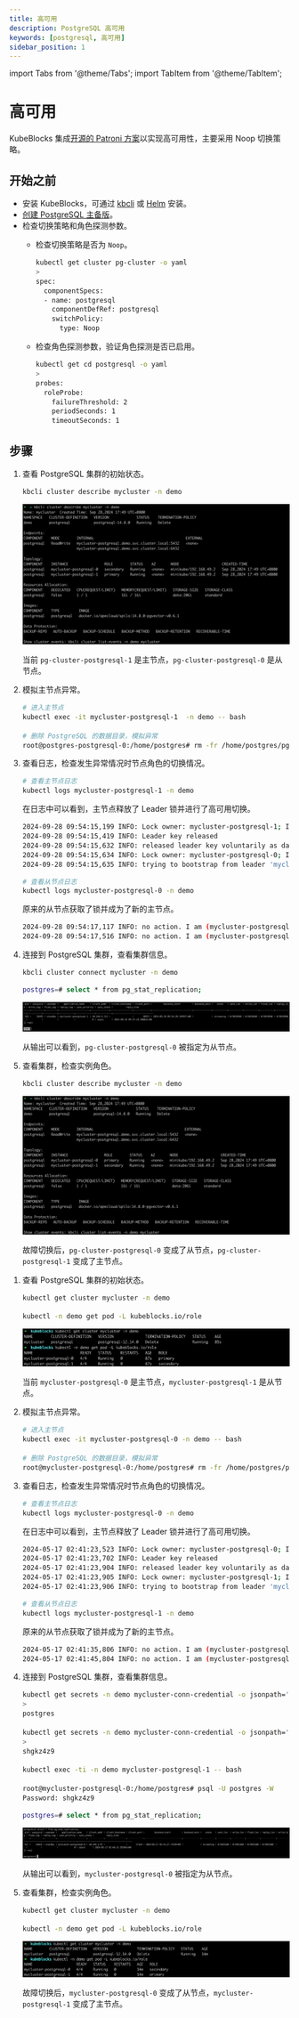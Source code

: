 ```yaml
---
title: 高可用
description: PostgreSQL 高可用
keywords: [postgresql, 高可用]
sidebar_position: 1
---
```


import Tabs from '@theme/Tabs';
import TabItem from '@theme/TabItem';

# 高可用

KubeBlocks 集成[开源的 Patroni 方案](https://patroni.readthedocs.io/en/latest/)以实现高可用性，主要采用 Noop 切换策略。

## 开始之前

* 安装 KubeBlocks，可通过 [kbcli](./../../installation/install-with-kbcli/install-kubeblocks-with-kbcli.md) 或 [Helm](./../../installation/install-with-helm/install-kubeblocks.md) 安装。
* [创建 PostgreSQL 主备版](./../cluster-management/create-and-connect-a-postgresql-cluster.md)。
* 检查切换策略和角色探测参数。
  * 检查切换策略是否为 `Noop`。

    ```bash
    kubectl get cluster pg-cluster -o yaml
    >
    spec:
      componentSpecs:
      - name: postgresql
        componentDefRef: postgresql
        switchPolicy:
          type: Noop
    ```

  * 检查角色探测参数，验证角色探测是否已启用。

    ```bash
    kubectl get cd postgresql -o yaml
    >
    probes:
      roleProbe:
        failureThreshold: 2
        periodSeconds: 1
        timeoutSeconds: 1
    ```

## 步骤

<Tabs>

<TabItem value="kbcli" label="kbcli">

1. 查看 PostgreSQL 集群的初始状态。

   ```bash
   kbcli cluster describe mycluster -n demo
   ```

   ![PostgreSQL 集群原始状态](./../../../img/pgsql-ha-before.png)

   当前 `pg-cluster-postgresql-1` 是主节点，`pg-cluster-postgresql-0` 是从节点。

2. 模拟主节点异常。

   ```bash
   # 进入主节点
   kubectl exec -it mycluster-postgresql-1  -n demo -- bash

   # 删除 PostgreSQL 的数据目录，模拟异常
   root@postgres-postgresql-0:/home/postgres# rm -fr /home/postgres/pgdata/pgroot/data
   ```

3. 查看日志，检查发生异常情况时节点角色的切换情况。

   ```bash
   # 查看主节点日志
   kubectl logs mycluster-postgresql-1 -n demo
   ```

   在日志中可以看到，主节点释放了 Leader 锁并进行了高可用切换。

   ```bash
   2024-09-28 09:54:15,199 INFO: Lock owner: mycluster-postgresql-1; I am mycluster-postgresql-1
   2024-09-28 09:54:15,419 INFO: Leader key released
   2024-09-28 09:54:15,632 INFO: released leader key voluntarily as data dir empty and currently leader
   2024-09-28 09:54:15,634 INFO: Lock owner: mycluster-postgresql-0; I am mycluster-postgresql-1
   2024-09-28 09:54:15,635 INFO: trying to bootstrap from leader 'mycluster-postgresql-0'
   ```

   ```bash
   # 查看从节点日志
   kubectl logs mycluster-postgresql-0 -n demo
   ```

   原来的从节点获取了锁并成为了新的主节点。

   ```bash
   2024-09-28 09:54:17,117 INFO: no action. I am (mycluster-postgresql-0), the leader with the lock
   2024-09-28 09:54:17,516 INFO: no action. I am (mycluster-postgresql-0), the leader with the lock
   ```

4. 连接到 PostgreSQL 集群，查看集群信息。

   ```bash
   kbcli cluster connect mycluster -n demo
   ```

   ```bash
   postgres=# select * from pg_stat_replication;
   ```

   ![PostgreSQL 集群信息](./../../../img/pgsql-ha-pg_stat_replication.png)

   从输出可以看到，`pg-cluster-postgresql-0` 被指定为从节点。

5. 查看集群，检查实例角色。

   ```bash
   kbcli cluster describe mycluster -n demo
   ```

   ![PostgreSQL 高可用切换后集群状态](../../../img/pgsql-ha-after.png)

   故障切换后，`pg-cluster-postgresql-0` 变成了从节点，`pg-cluster-postgresql-1` 变成了主节点。

</TabItem>

<TabItem value="kubectl" label="kubectl" default>

1. 查看 PostgreSQL 集群的初始状态。

   ```bash
   kubectl get cluster mycluster -n demo

   kubectl -n demo get pod -L kubeblocks.io/role
   ```

   ![PostgreSQL 集群原始状态](./../../../img/api-ha-pg-original-status.png)

   当前 `mycluster-postgresql-0` 是主节点，`mycluster-postgresql-1` 是从节点。

2. 模拟主节点异常。

   ```bash
   # 进入主节点
   kubectl exec -it mycluster-postgresql-0 -n demo -- bash

   # 删除 PostgreSQL 的数据目录，模拟异常
   root@mycluster-postgresql-0:/home/postgres# rm -fr /home/postgres/pgdata/pgroot/data
   ```

3. 查看日志，检查发生异常情况时节点角色的切换情况。

   ```bash
   # 查看主节点日志
   kubectl logs mycluster-postgresql-0 -n demo
   ```

   在日志中可以看到，主节点释放了 Leader 锁并进行了高可用切换。

   ```bash
   2024-05-17 02:41:23,523 INFO: Lock owner: mycluster-postgresql-0; I am mycluster-postgresql-0
   2024-05-17 02:41:23,702 INFO: Leader key released
   2024-05-17 02:41:23,904 INFO: released leader key voluntarily as data dir empty and currently leader
   2024-05-17 02:41:23,905 INFO: Lock owner: mycluster-postgresql-1; I am mycluster-postgresql-0
   2024-05-17 02:41:23,906 INFO: trying to bootstrap from leader 'mycluster-postgresql-1'
   ```

   ```bash
   # 查看从节点日志
   kubectl logs mycluster-postgresql-1 -n demo
   ```

   原来的从节点获取了锁并成为了新的主节点。

   ```bash
   2024-05-17 02:41:35,806 INFO: no action. I am (mycluster-postgresql-1), the leader with the lock
   2024-05-17 02:41:45,804 INFO: no action. I am (mycluster-postgresql-1), the leader with the lock
   ```

4. 连接到 PostgreSQL 集群，查看集群信息。

   ```bash
   kubectl get secrets -n demo mycluster-conn-credential -o jsonpath='{.data.username}' | base64 -d
   >
   postgres

   kubectl get secrets -n demo mycluster-conn-credential -o jsonpath='{.data.password}' | base64 -d
   >
   shgkz4z9

   kubectl exec -ti -n demo mycluster-postgresql-1 -- bash

   root@mycluster-postgresql-0:/home/postgres# psql -U postgres -W
   Password: shgkz4z9
   ```

   ```bash
   postgres=# select * from pg_stat_replication;
   ```

   ![PostgreSQL 集群信息](./../../../img/api-ha-pg-replication-info.png)

   从输出可以看到，`mycluster-postgresql-0` 被指定为从节点。

5. 查看集群，检查实例角色。

   ```bash
   kubectl get cluster mycluster -n demo

   kubectl -n demo get pod -L kubeblocks.io/role
   ```

   ![PostgreSQL 高可用切换后集群状态](./../../../img/api-ha-pg-after.png)

   故障切换后，`mycluster-postgresql-0` 变成了从节点，`mycluster-postgresql-1` 变成了主节点。

</TabItem>

</Tabs>
